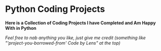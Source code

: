 # Python Coding Projects
**Here is a Collection of Coding Projects I have Completed and Am Happy With in Python**

*Feel free to nab anything you like, just give me credit (something like "'project-you-borrowed-from' Code by Lens" at the top)*